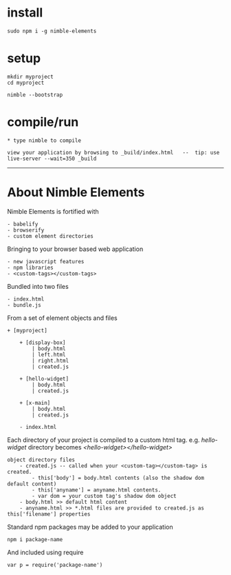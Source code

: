 # install

	sudo npm i -g nimble-elements


# setup

	mkdir myproject
	cd myproject

	nimble --bootstrap


# compile/run

	* type nimble to compile

	view your application by browsing to _build/index.html   --  tip: use live-server --wait=350 _build



------------------------------------------
# About Nimble Elements

Nimble Elements is fortified with

	- babelify
	- browserify
	- custom element directories


Bringing to your browser based web application

	- new javascript features
	- npm libraries
	- <custom-tags></custom-tags>


Bundled into two files

	- index.html
	- bundle.js


From a set of element objects and files

	+ [myproject]

		+ [display-box]
			| body.html
			| left.html
			| right.html
			| created.js

		+ [hello-widget]
			| body.html
			| created.js

		+ [x-main]
			| body.html
			| created.js

		- index.html
	

Each directory of your project is compiled to a custom html tag.  e.g. _hello-widget_ directory becomes _\<hello-widget\>\</hello-widget\>_

	object directory files
		- created.js -- called when your <custom-tag></custom-tag> is created.
			- this['body'] = body.html contents (also the shadow dom default content)
			- this['anyname'] = anyname.html contents.
			- var dom = your custom tag's shadow dom object
		- body.html >> default html content
		- anyname.html >> *.html files are provided to created.js as this['filename'] properties


Standard npm packages may be added to your application

	npm i package-name

	
And included using require

	var p = require('package-name')


